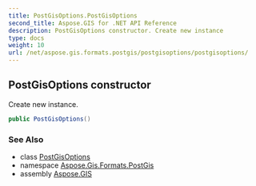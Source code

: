 ```yaml
---
title: PostGisOptions.PostGisOptions
second_title: Aspose.GIS for .NET API Reference
description: PostGisOptions constructor. Create new instance
type: docs
weight: 10
url: /net/aspose.gis.formats.postgis/postgisoptions/postgisoptions/
---
```

## PostGisOptions constructor

Create new instance.

```csharp
public PostGisOptions()
```

### See Also

* class [PostGisOptions](../)
* namespace [Aspose.Gis.Formats.PostGis](../../postgisoptions/)
* assembly [Aspose.GIS](../../../)


